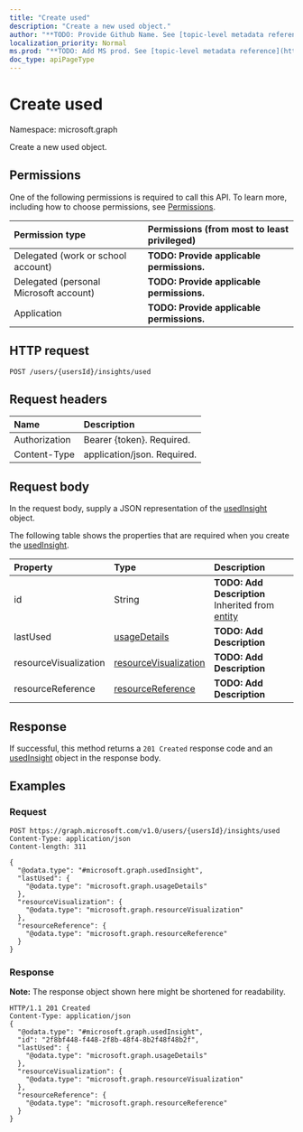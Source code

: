 ```yaml
---
title: "Create used"
description: "Create a new used object."
author: "**TODO: Provide Github Name. See [topic-level metadata reference](https://msgo.azurewebsites.net/add/document/guidelines/metadata.html#topic-level-metadata)**"
localization_priority: Normal
ms.prod: "**TODO: Add MS prod. See [topic-level metadata reference](https://msgo.azurewebsites.net/add/document/guidelines/metadata.html#topic-level-metadata)**"
doc_type: apiPageType
---
```


# Create used

Namespace: microsoft.graph

Create a new used object.

## Permissions
One of the following permissions is required to call this API. To learn more, including how to choose permissions, see [Permissions](/concepts/permissions-reference.md).

|Permission type|Permissions (from most to least privileged)|
|:---|:---|
|Delegated (work or school account)|**TODO: Provide applicable permissions.**|
|Delegated (personal Microsoft account)|**TODO: Provide applicable permissions.**|
|Application|**TODO: Provide applicable permissions.**|

## HTTP request

<!-- {
  "blockType": "ignored"
}
-->
``` http
POST /users/{usersId}/insights/used
```

## Request headers
|Name|Description|
|:---|:---|
|Authorization|Bearer {token}. Required.|
|Content-Type|application/json. Required.|

## Request body
In the request body, supply a JSON representation of the [usedInsight](../resources/usedinsight.md) object.

The following table shows the properties that are required when you create the [usedInsight](../resources/usedinsight.md).

|Property|Type|Description|
|:---|:---|:---|
|id|String|**TODO: Add Description** Inherited from [entity](../resources/entity.md)|
|lastUsed|[usageDetails](../resources/usagedetails.md)|**TODO: Add Description**|
|resourceVisualization|[resourceVisualization](../resources/resourcevisualization.md)|**TODO: Add Description**|
|resourceReference|[resourceReference](../resources/resourcereference.md)|**TODO: Add Description**|



## Response

If successful, this method returns a `201 Created` response code and an [usedInsight](../resources/usedinsight.md) object in the response body.

## Examples

### Request
<!-- {
  "blockType": "request",
  "name": "create_usedinsight_from_"
}
-->
``` http
POST https://graph.microsoft.com/v1.0/users/{usersId}/insights/used
Content-Type: application/json
Content-length: 311

{
  "@odata.type": "#microsoft.graph.usedInsight",
  "lastUsed": {
    "@odata.type": "microsoft.graph.usageDetails"
  },
  "resourceVisualization": {
    "@odata.type": "microsoft.graph.resourceVisualization"
  },
  "resourceReference": {
    "@odata.type": "microsoft.graph.resourceReference"
  }
}
```


### Response
**Note:** The response object shown here might be shortened for readability.
<!-- {
  "blockType": "response",
  "truncated": true,
  "@odata.type": "microsoft.graph.usedinsight"
}
-->
``` http
HTTP/1.1 201 Created
Content-Type: application/json
{
  "@odata.type": "#microsoft.graph.usedInsight",
  "id": "2f8bf448-f448-2f8b-48f4-8b2f48f48b2f",
  "lastUsed": {
    "@odata.type": "microsoft.graph.usageDetails"
  },
  "resourceVisualization": {
    "@odata.type": "microsoft.graph.resourceVisualization"
  },
  "resourceReference": {
    "@odata.type": "microsoft.graph.resourceReference"
  }
}
```

